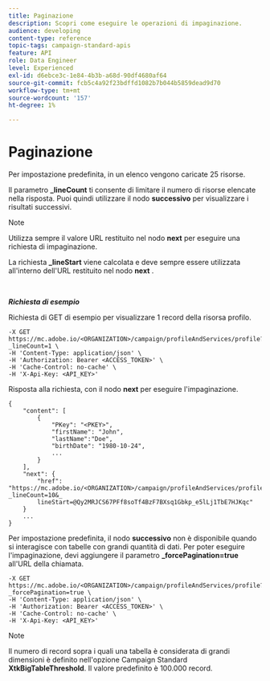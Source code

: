 ```yaml
---
title: Paginazione
description: Scopri come eseguire le operazioni di impaginazione.
audience: developing
content-type: reference
topic-tags: campaign-standard-apis
feature: API
role: Data Engineer
level: Experienced
exl-id: d6ebce3c-1e84-4b3b-a68d-90df4680af64
source-git-commit: fcb5c4a92f23bdffd1082b7b044b5859dead9d70
workflow-type: tm+mt
source-wordcount: '157'
ht-degree: 1%

---
```


# Paginazione

Per impostazione predefinita, in un elenco vengono caricate 25 risorse.

Il parametro **_lineCount** ti consente di limitare il numero di risorse elencate nella risposta.  Puoi quindi utilizzare il nodo **successivo** per visualizzare i risultati successivi.

>[!NOTE]
>
>Utilizza sempre il valore URL restituito nel nodo **next** per eseguire una richiesta di impaginazione.
>
>La richiesta **_lineStart** viene calcolata e deve sempre essere utilizzata all&#39;interno dell&#39;URL restituito nel nodo **next** .

<br/>

***Richiesta di esempio***

Richiesta di GET di esempio per visualizzare 1 record della risorsa profilo.

```
-X GET https://mc.adobe.io/<ORGANIZATION>/campaign/profileAndServices/profile?_lineCount=1 \
-H 'Content-Type: application/json' \
-H 'Authorization: Bearer <ACCESS_TOKEN>' \
-H 'Cache-Control: no-cache' \
-H 'X-Api-Key: <API_KEY>'
```

Risposta alla richiesta, con il nodo **next** per eseguire l&#39;impaginazione.

```
{
    "content": [
        {
            "PKey": "<PKEY>",
            "firstName": "John",
            "lastName":"Doe",
            "birthDate": "1980-10-24",
            ...
        }
    ],
    "next": {
        "href": "https://mc.adobe.io/<ORGANIZATION>/campaign/profileAndServices/profile/email?_lineCount=10&_
        lineStart=@Qy2MRJCS67PFf8soTf4BzF7BXsq1Gbkp_e5lLj1TbE7HJKqc"
    }
    ...
}
```

Per impostazione predefinita, il nodo **successivo** non è disponibile quando si interagisce con tabelle con grandi quantità di dati. Per poter eseguire l&#39;impaginazione, devi aggiungere il parametro **_forcePagination=true** all&#39;URL della chiamata.

```
-X GET https://mc.adobe.io/<ORGANIZATION>/campaign/profileAndServices/profile?_forcePagination=true \
-H 'Content-Type: application/json' \
-H 'Authorization: Bearer <ACCESS_TOKEN>' \
-H 'Cache-Control: no-cache' \
-H 'X-Api-Key: <API_KEY>'
```

>[!NOTE]
>
>Il numero di record sopra i quali una tabella è considerata di grandi dimensioni è definito nell&#39;opzione Campaign Standard **XtkBigTableThreshold**. Il valore predefinito è 100.000 record.
